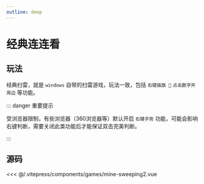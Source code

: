 ```yaml
---
outline: deep
---
```


<script setup>
import Game from "../.vitepress/components/games/mine-sweeping.vue";
import Game2 from "../.vitepress/components/games/mine-sweeping2.vue";
</script>



# 经典连连看

## 玩法

经典扫雷，就是 `windows` 自带的扫雷游戏，玩法一致，包括 `右键插旗 🚩` `点击数字开周边` 等功能。


::: danger 重要提示

受浏览器限制，有些浏览器（360浏览器等）默认开启 `右键手势` 功能，可能会影响右键判断，需要关闭此类功能后才能保证双击完美判断。

:::

<ClientOnly>
<Game2 /> 
</ClientOnly>

## 源码

<<< @/.vitepress/components/games/mine-sweeping2.vue
